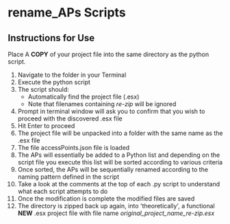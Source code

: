 # rename_APs Scripts
## Instructions for Use

Place A **COPY** of your project file into the same directory as the python script.

1. Navigate to the folder in your Terminal
2. Execute the python script
3. The script should:
     * Automatically find the project file (.esx)
     * Note that filenames containing *re-zip* will be ignored
4. Prompt in terminal window will ask you to confirm that you wish to proceed with the discovered .esx file
5. Hit Enter to proceed
6. The project file will be unpacked into a folder with the same name as the .esx file
7. The file accessPoints.json file is loaded
8. The APs will essentially be added to a Python list and depending on the script file you execute this list will be sorted according to various criteria
9. Once sorted, the APs will be sequentially renamed according to the naming pattern defined in the script
10. Take a look at the comments at the top of each .py script to understand what each script attempts to do
11. Once the modification is complete the modified files are saved
12. The directory is zipped back up again, into 'theoretically', a functional **NEW** .esx project file with file name *original_project_name_re-zip.esx*
